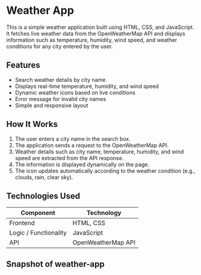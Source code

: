 # Weather App

This is a simple weather application built using HTML, CSS, and JavaScript.  
It fetches live weather data from the OpenWeatherMap API and displays information such as temperature, humidity, wind speed, and weather conditions for any city entered by the user.


## Features

- Search weather details by city name  
- Displays real-time temperature, humidity, and wind speed  
- Dynamic weather icons based on live conditions  
- Error message for invalid city names  
- Simple and responsive layout


## How It Works

1. The user enters a city name in the search box.  
2. The application sends a request to the OpenWeatherMap API.  
3. Weather details such as city name, temperature, humidity, and wind speed are extracted from the API response.  
4. The information is displayed dynamically on the page.  
5. The icon updates automatically according to the weather condition (e.g., clouds, rain, clear sky).


## Technologies Used

| Component | Technology |
|------------|-------------|
| Frontend | HTML, CSS |
| Logic / Functionality | JavaScript |
| API | OpenWeatherMap API |

## Snapshot of weather-app 


